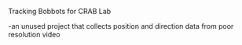 <bold> Tracking Bobbots for CRAB Lab </bold>

-an unused project that collects position and direction data from poor resolution video

